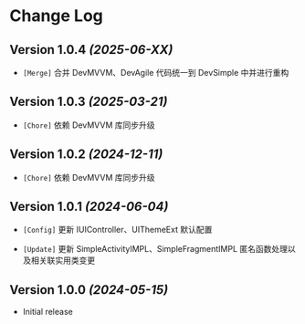 Change Log
==========

Version 1.0.4 *(2025-06-XX)*
----------------------------

* `[Merge]` 合并 DevMVVM、DevAgile 代码统一到 DevSimple 中并进行重构

Version 1.0.3 *(2025-03-21)*
----------------------------

* `[Chore]` 依赖 DevMVVM 库同步升级

Version 1.0.2 *(2024-12-11)*
----------------------------

* `[Chore]` 依赖 DevMVVM 库同步升级

Version 1.0.1 *(2024-06-04)*
----------------------------

* `[Config]` 更新 IUIController、UIThemeExt 默认配置

* `[Update]` 更新 SimpleActivityIMPL、SimpleFragmentIMPL 匿名函数处理以及相关联实用类变更

Version 1.0.0 *(2024-05-15)*
----------------------------

* Initial release
